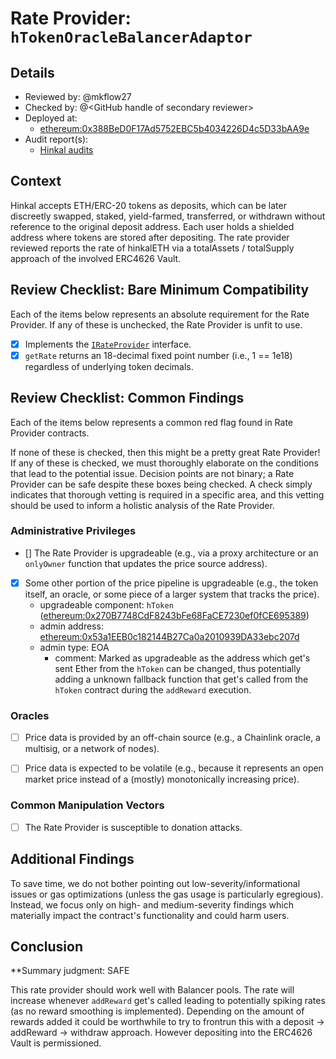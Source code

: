 # Rate Provider: `hTokenOracleBalancerAdaptor`

## Details
- Reviewed by: @mkflow27
- Checked by: @\<GitHub handle of secondary reviewer\>
- Deployed at:
    - [ethereum:0x388BeD0F17Ad5752EBC5b4034226D4c5D33bAA9e](https://etherscan.io/address/0x388BeD0F17Ad5752EBC5b4034226D4c5D33bAA9e#code)
- Audit report(s):
    - [Hinkal audits](https://hinkal-team.gitbook.io/hinkal/hinkal/integrity-check-and-security)

## Context
Hinkal accepts ETH/ERC-20 tokens as deposits, which can be later discreetly swapped, staked, yield-farmed, transferred, or withdrawn without reference to the original deposit address. Each user holds a shielded address where tokens are stored after depositing. The rate provider reviewed reports the rate of hinkalETH via a totalAssets / totalSupply approach of the involved ERC4626 Vault. 

## Review Checklist: Bare Minimum Compatibility
Each of the items below represents an absolute requirement for the Rate Provider. If any of these is unchecked, the Rate Provider is unfit to use.

- [x] Implements the [`IRateProvider`](https://github.com/balancer/balancer-v2-monorepo/blob/bc3b3fee6e13e01d2efe610ed8118fdb74dfc1f2/pkg/interfaces/contracts/pool-utils/IRateProvider.sol) interface.
- [x] `getRate` returns an 18-decimal fixed point number (i.e., 1 == 1e18) regardless of underlying token decimals.

## Review Checklist: Common Findings
Each of the items below represents a common red flag found in Rate Provider contracts.

If none of these is checked, then this might be a pretty great Rate Provider! If any of these is checked, we must thoroughly elaborate on the conditions that lead to the potential issue. Decision points are not binary; a Rate Provider can be safe despite these boxes being checked. A check simply indicates that thorough vetting is required in a specific area, and this vetting should be used to inform a holistic analysis of the Rate Provider.

### Administrative Privileges
- [] The Rate Provider is upgradeable (e.g., via a proxy architecture or an `onlyOwner` function that updates the price source address).

- [x] Some other portion of the price pipeline is upgradeable (e.g., the token itself, an oracle, or some piece of a larger system that tracks the price).
    - upgradeable component: `hToken` ([ethereum:0x270B7748CdF8243bFe68FaCE7230ef0fCE695389](https://etherscan.io/address/0x270B7748CdF8243bFe68FaCE7230ef0fCE695389#code))
    - admin address: [ethereum:0x53a1EEB0c182144B27Ca0a2010939DA33ebc207d](https://etherscan.io/address/0x53a1EEB0c182144B27Ca0a2010939DA33ebc207d)
    - admin type: EOA
        - comment: Marked as upgradeable as the address which get's sent Ether from the `hToken` can be changed, thus potentially adding a unknown fallback function that get's called from the `hToken` contract during the `addReward` execution. 
### Oracles
- [ ] Price data is provided by an off-chain source (e.g., a Chainlink oracle, a multisig, or a network of nodes).

- [ ] Price data is expected to be volatile (e.g., because it represents an open market price instead of a (mostly) monotonically increasing price). 

### Common Manipulation Vectors
- [ ] The Rate Provider is susceptible to donation attacks.

## Additional Findings
To save time, we do not bother pointing out low-severity/informational issues or gas optimizations (unless the gas usage is particularly egregious). Instead, we focus only on high- and medium-severity findings which materially impact the contract's functionality and could harm users.

## Conclusion
**Summary judgment: SAFE

This rate provider should work well with Balancer pools. The rate will increase whenever `addReward` get's called leading to potentially spiking rates (as no reward smoothing is implemented). Depending on the amount of rewards added it could be worthwhile to try to frontrun this with a deposit -> addReward -> withdraw approach. However depositing into the ERC4626 Vault is permissioned. 
